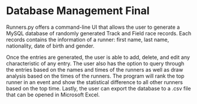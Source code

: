 # Database Management Final

Runners.py offers a command-line UI that allows the user to generate a MySQL database of randomly generated Track and Field race records. Each records contains the information of a runner: first name, last name, nationality, date of birth and gender. 


Once the entries are generated, the user is able to add, delete, and edit any characteristic of any entry. The user also has the option to query through the entries based on the names and times of the runners as well as draw analysis based on the times of the runners. The program will rank the top runner in an event and show the statistical difference to all other runners based on the top time. Lastly, the user can export the database to a .csv file that can be opened in Microsoft Excel.




